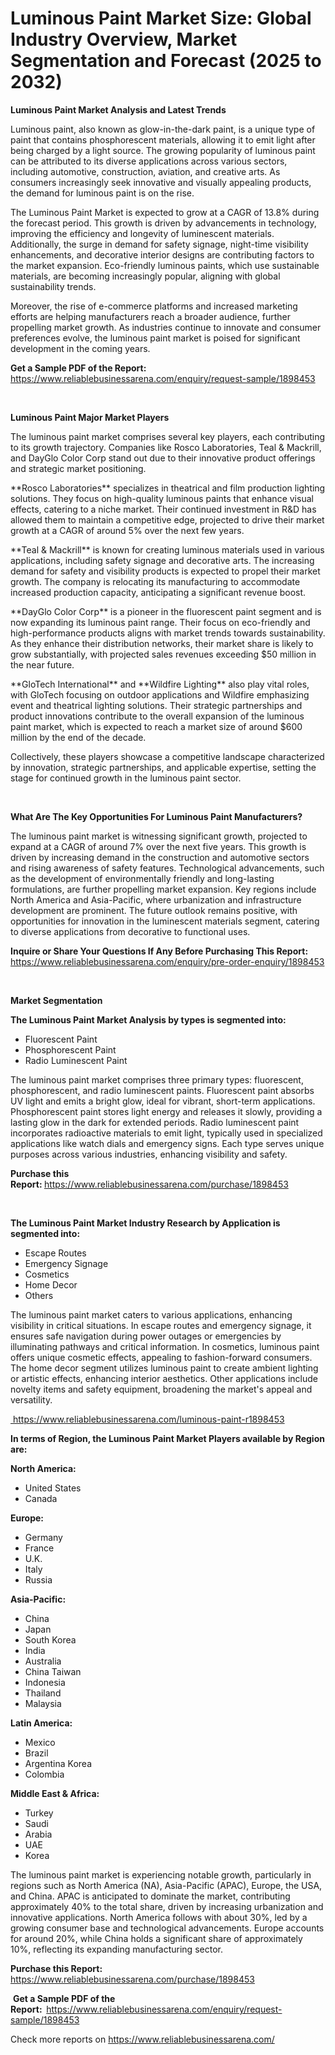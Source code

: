 <p><h1>Luminous Paint Market Size: Global Industry Overview, Market Segmentation and Forecast (2025 to 2032)</h1></p><p><strong>Luminous Paint Market Analysis and Latest Trends</strong></p>
<p><p>Luminous paint, also known as glow-in-the-dark paint, is a unique type of paint that contains phosphorescent materials, allowing it to emit light after being charged by a light source. The growing popularity of luminous paint can be attributed to its diverse applications across various sectors, including automotive, construction, aviation, and creative arts. As consumers increasingly seek innovative and visually appealing products, the demand for luminous paint is on the rise.</p><p>The Luminous Paint Market is expected to grow at a CAGR of 13.8% during the forecast period. This growth is driven by advancements in technology, improving the efficiency and longevity of luminescent materials. Additionally, the surge in demand for safety signage, night-time visibility enhancements, and decorative interior designs are contributing factors to the market expansion. Eco-friendly luminous paints, which use sustainable materials, are becoming increasingly popular, aligning with global sustainability trends. </p><p>Moreover, the rise of e-commerce platforms and increased marketing efforts are helping manufacturers reach a broader audience, further propelling market growth. As industries continue to innovate and consumer preferences evolve, the luminous paint market is poised for significant development in the coming years.</p></p>
<p><strong>Get a Sample PDF of the Report:&nbsp;</strong> <a href="https://www.reliablebusinessarena.com/enquiry/request-sample/1898453?utm_campaign=3515&utm_medium=2&utm_source=Github&utm_content=ia&utm_term=31032025&utm_id=luminous-paint">https://www.reliablebusinessarena.com/enquiry/request-sample/1898453</a></p>
<p>&nbsp;</p>
<p><strong>Luminous Paint Major Market Players</strong></p>
<p><p>The luminous paint market comprises several key players, each contributing to its growth trajectory. Companies like Rosco Laboratories, Teal & Mackrill, and DayGlo Color Corp stand out due to their innovative product offerings and strategic market positioning.</p><p>**Rosco Laboratories** specializes in theatrical and film production lighting solutions. They focus on high-quality luminous paints that enhance visual effects, catering to a niche market. Their continued investment in R&D has allowed them to maintain a competitive edge, projected to drive their market growth at a CAGR of around 5% over the next few years.</p><p>**Teal & Mackrill** is known for creating luminous materials used in various applications, including safety signage and decorative arts. The increasing demand for safety and visibility products is expected to propel their market growth. The company is relocating its manufacturing to accommodate increased production capacity, anticipating a significant revenue boost.</p><p>**DayGlo Color Corp** is a pioneer in the fluorescent paint segment and is now expanding its luminous paint range. Their focus on eco-friendly and high-performance products aligns with market trends towards sustainability. As they enhance their distribution networks, their market share is likely to grow substantially, with projected sales revenues exceeding $50 million in the near future.</p><p>**GloTech International** and **Wildfire Lighting** also play vital roles, with GloTech focusing on outdoor applications and Wildfire emphasizing event and theatrical lighting solutions. Their strategic partnerships and product innovations contribute to the overall expansion of the luminous paint market, which is expected to reach a market size of around $600 million by the end of the decade.</p><p>Collectively, these players showcase a competitive landscape characterized by innovation, strategic partnerships, and applicable expertise, setting the stage for continued growth in the luminous paint sector.</p></p>
<p>&nbsp;</p>
<p><strong>What Are The Key Opportunities For Luminous Paint Manufacturers?</strong></p>
<p><p>The luminous paint market is witnessing significant growth, projected to expand at a CAGR of around 7% over the next five years. This growth is driven by increasing demand in the construction and automotive sectors and rising awareness of safety features. Technological advancements, such as the development of environmentally friendly and long-lasting formulations, are further propelling market expansion. Key regions include North America and Asia-Pacific, where urbanization and infrastructure development are prominent. The future outlook remains positive, with opportunities for innovation in the luminescent materials segment, catering to diverse applications from decorative to functional uses.</p></p>
<p><strong>Inquire or Share Your Questions If Any Before Purchasing This Report:</strong> <a href="https://www.reliablebusinessarena.com/enquiry/pre-order-enquiry/1898453?utm_campaign=3515&utm_medium=2&utm_source=Github&utm_content=ia&utm_term=31032025&utm_id=luminous-paint">https://www.reliablebusinessarena.com/enquiry/pre-order-enquiry/1898453</a></p>
<p>&nbsp;</p>
<p><strong>Market Segmentation</strong></p>
<p><strong>The Luminous Paint Market Analysis by types is segmented into:</strong></p>
<p><ul><li>Fluorescent Paint</li><li>Phosphorescent Paint</li><li>Radio Luminescent Paint</li></ul></p>
<p><p>The luminous paint market comprises three primary types: fluorescent, phosphorescent, and radio luminescent paints. Fluorescent paint absorbs UV light and emits a bright glow, ideal for vibrant, short-term applications. Phosphorescent paint stores light energy and releases it slowly, providing a lasting glow in the dark for extended periods. Radio luminescent paint incorporates radioactive materials to emit light, typically used in specialized applications like watch dials and emergency signs. Each type serves unique purposes across various industries, enhancing visibility and safety.</p></p>
<p><strong>Purchase this Report:&nbsp;</strong><a href="https://www.reliablebusinessarena.com/purchase/1898453?utm_campaign=3515&utm_medium=2&utm_source=Github&utm_content=ia&utm_term=31032025&utm_id=luminous-paint">https://www.reliablebusinessarena.com/purchase/1898453</a></p>
<p>&nbsp;</p>
<p><strong>The Luminous Paint Market Industry Research by Application is segmented into:</strong></p>
<p><ul><li>Escape Routes</li><li>Emergency Signage</li><li>Cosmetics</li><li>Home Decor</li><li>Others</li></ul></p>
<p><p>The luminous paint market caters to various applications, enhancing visibility in critical situations. In escape routes and emergency signage, it ensures safe navigation during power outages or emergencies by illuminating pathways and critical information. In cosmetics, luminous paint offers unique cosmetic effects, appealing to fashion-forward consumers. The home decor segment utilizes luminous paint to create ambient lighting or artistic effects, enhancing interior aesthetics. Other applications include novelty items and safety equipment, broadening the market's appeal and versatility.</p></p>
<p><a href="https://www.reliablebusinessarena.com/luminous-paint-r1898453?utm_campaign=3515&utm_medium=2&utm_source=Github&utm_content=ia&utm_term=31032025&utm_id=luminous-paint">&nbsp;https://www.reliablebusinessarena.com/luminous-paint-r1898453</a></p>
<p><strong>In terms of Region, the Luminous Paint Market Players available by Region are:</strong></p>
<p>
    <p> <strong> North America: </strong>
        <ul>
            <li>United States</li>
            <li>Canada</li>
        </ul>
        </p> 
    <p> <strong> Europe: </strong>
        <ul>
            <li>Germany</li>
            <li>France</li>
            <li>U.K.</li>
            <li>Italy</li>
            <li>Russia</li>
        </ul>
        </p> 
    <p> <strong> Asia-Pacific: </strong>
        <ul>
            <li>China</li>
            <li>Japan</li>
            <li>South Korea</li>
            <li>India</li>
            <li>Australia</li>
            <li>China Taiwan</li>
            <li>Indonesia</li>
            <li>Thailand</li>
            <li>Malaysia</li>
        </ul>
        </p> 
    <p> <strong> Latin America: </strong>
        <ul>
            <li>Mexico</li>
            <li>Brazil</li>
            <li>Argentina Korea</li>
            <li>Colombia</li>
        </ul>
        </p> 
    <p> <strong> Middle East & Africa: </strong>
        <ul>
            <li>Turkey</li>
            <li>Saudi</li>
            <li>Arabia</li>
            <li>UAE</li>
            <li>Korea</li>
        </ul>
    </p>
    </p>
<p><p>The luminous paint market is experiencing notable growth, particularly in regions such as North America (NA), Asia-Pacific (APAC), Europe, the USA, and China. APAC is anticipated to dominate the market, contributing approximately 40% to the total share, driven by increasing urbanization and innovative applications. North America follows with about 30%, led by a growing consumer base and technological advancements. Europe accounts for around 20%, while China holds a significant share of approximately 10%, reflecting its expanding manufacturing sector.</p></p>
<p><strong>Purchase this Report: </strong><a href="https://www.reliablebusinessarena.com/purchase/1898453?utm_campaign=3515&utm_medium=2&utm_source=Github&utm_content=ia&utm_term=31032025&utm_id=luminous-paint">https://www.reliablebusinessarena.com/purchase/1898453</a></p>
<p>&nbsp;<strong>Get a Sample PDF of the Report:&nbsp;&nbsp;</strong><a href="https://www.reliablebusinessarena.com/enquiry/request-sample/1898453?utm_campaign=3515&utm_medium=2&utm_source=Github&utm_content=ia&utm_term=31032025&utm_id=luminous-paint">https://www.reliablebusinessarena.com/enquiry/request-sample/1898453</a></p>
<p><strong></strong></p>
<p>Check more reports on <a href="https://www.reliablebusinessarena.com/?utm_campaign=3515&utm_medium=2&utm_source=Github&utm_content=ia&utm_term=31032025&utm_id=luminous-paint">https://www.reliablebusinessarena.com/</a></p>